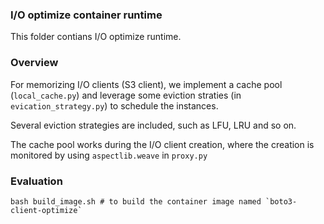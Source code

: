 ### I/O optimize container runtime
This folder contians I/O optimize runtime.

### Overview
For memorizing I/O clients (S3 client), we implement a cache pool (`local_cache.py`) and leverage some eviction straties (in `evication_strategy.py`) to schedule the instances.

Several eviction strategies are included, such as LFU, LRU and so on.

The cache pool works during the I/O client creation, where the creation is monitored by using `aspectlib.weave` in `proxy.py`

### Evaluation
```shell
bash build_image.sh # to build the container image named `boto3-client-optimize`

```
